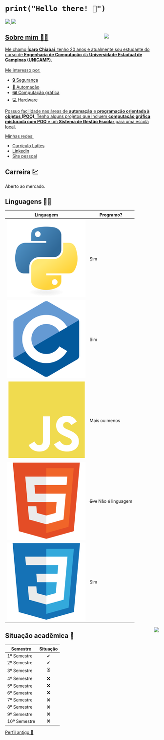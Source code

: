 # `print("Hello there! 👋")`
<div>
  <a href="https://github.com/icarochiabai">
  <img height="180em" src="https://github-readme-stats.vercel.app/api?username=icarochiabai&show_icons=true&theme=dracula&include_all_commits=true&count_private=true"/>
  <img height="180em" src="https://github-readme-stats.vercel.app/api/top-langs/?username=icarochiabai&layout=compact&langs_count=7&theme=dracula"/>
</div>
<img align="right" width="180em" src="https://64.media.tumblr.com/398c864547a3c187c8f301191dc2e805/tumblr_inline_pbinfandsp1suiyhg_500.gifv">
  

## Sobre mim 👨‍🔧
Me chamo **Ícaro Chiabai**, tenho 20 anos e atualmente sou estudante do curso de **Engenharia de Computação** da **Universidade Estadual de Campinas (UNICAMP)**. <br> <br>
Me interesso por:
* 🔒 Segurança
* 🤖 Automação
* 🖼 Computação gráfica
* 💻 Hardware

Possuo facilidade nas áreas de **automação** e **programação orientada à objetos (POO)**. Tenho alguns projetos que incluem **computação gráfica misturada com POO** e um **Sistema de Gestão Escolar** para uma escola local.

Minhas redes:
* [Currículo Lattes]()
* [Linkedin]()
* [Site pessoal]()

## Carreira 💹
  Aberto ao mercado.
  
## Linguagens 👨‍💻
 Linguagem | Programo?
 --------- | --------
 ![Teste](https://raw.githubusercontent.com/devicons/devicon/master/icons/python/python-original.svg)| Sim
 ![Teste](https://github.com/devicons/devicon/blob/master/icons/c/c-original.svg)| Sim
 ![Teste](https://raw.githubusercontent.com/devicons/devicon/master/icons/javascript/javascript-plain.svg)| Mais ou menos
 ![Teste](https://raw.githubusercontent.com/devicons/devicon/master/icons/html5/html5-original.svg)| ~~Sim~~ Não é linguagem
 ![Teste](https://raw.githubusercontent.com/devicons/devicon/master/icons/css3/css3-original.svg)| Sim

<div>
  <img align="right" src="https://media.tenor.com/images/6859e140b3e9232d4faae8ea88825a96/tenor.gif">
</div>
 
## Situação acadêmica 🧾
Semestre   | Situação |
---------  | :--------: 
1º Semestre  |   ✔    | 
2º Semestre  |   ✔    |
3º Semestre  |   ⏳   |
4º Semestre  |   ❌   |
5º Semestre  |   ❌   |
6º Semestre  |   ❌   |
7º Semestre  |   ❌   |
8º Semestre  |   ❌   |
9º Semestre  |   ❌   |
10º Semestre |   ❌   |

[Perfil antigo 👥](https://github.com/mathaddicted/)
